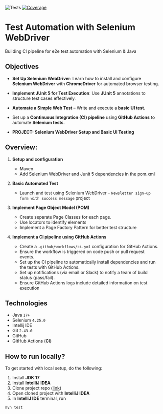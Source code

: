 ![Tests](https://github.com/sntakirutimana72/ci-e2e-test-automation/actions/workflows/ci.yml/badge.svg)
[![Coverage](https://coveralls.io/repos/github/sntakirutimana72/ci-e2e-test-automation/badge.svg?branch=main)](https://coveralls.io/github/sntakirutimana72/ci-e2e-test-automation?branch=main)

# Test Automation with Selenium WebDriver

Building CI pipeline for e2e test automation with Selenium &amp; Java

## Objectives

- **Set Up Selenium WebDriver**:
  Learn how to install and configure **Selenium WebDriver** with **ChromeDriver** for automated browser testing.

- **Implement JUnit 5 for Test Execution**:
  Use **JUnit 5** annotations to structure test cases effectively.

- **Automate a Simple Web Test** – Write and execute a **basic UI test**.
- Set up a **Continuous Integration (CI) pipeline** using **GitHub Actions** to automate **Selenium tests**.
- **PROJECT: Selenium WebDriver Setup and Basic UI Testing**

## Overview:

1. **Setup and configuration**
   - Maven
   - Add Selenium WebDriver and Junit 5 dependencies in the pom.xml

2. **Basic Automated Test**
   - Launch and test using Selenium WebDriver – `Newsletter sign-up form with success message` project

3. **Implement Page Object Model (POM)**
   - Create separate Page Classes for each page.
   - Use locators to identify elements
   - Implement a Page Factory Pattern for better test structure
   
4. **Implement a CI pipeline using GitHub Actions**
   - Create a `.github/workflows/ci.yml` configuration for GitHub Actions.
   - Ensure the workflow is triggered on code push or pull request events.
   - Set up the CI pipeline to automatically install dependencies and run the tests with GitHub Actions.
   - Set up notifications (via email or Slack) to notify a team of build status (pass/fail).
   - Ensure GitHub Actions logs include detailed information on test execution

## Technologies
- Java `17+`
- Selenium `4.25.0`
- Intellij IDE
- Git `2.43.0`
- GitHub
- GitHub Actions (**CI**)

## How to run locally?

To get started with local setup, do the following:

1. Install **JDK 17**
2. Install **IntelliJ IDEA**
3. Clone project repo ([link](https://github.com/sntakirutimana72/ci-e2e-test-automation))
4. Open cloned project with **IntelliJ IDEA**
5. In **IntelliJ IDE** terminal, run 
  ```shell
  mvn test
  ```
